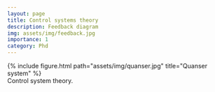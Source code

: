 ```yaml
---
layout: page
title: Control systems theory
description: Feedback diagram
img: assets/img/feedback.jpg
importance: 1
category: Phd
---
```



<div class="caption">
</div>
<div class="row">
    <div class="col-sm mt-3 mt-md-0">
        {% include figure.html path="assets/img/quanser.jpg" title="Quanser system" %}
    </div>
</div>
<div class="caption">
    Control system theory.
</div>


